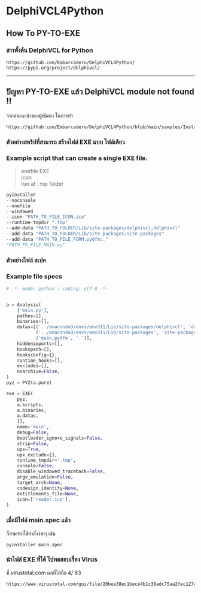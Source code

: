 # DelphiVCL4Python
## How To PY-TO-EXE

### สารตั้งต้น DelphiVCL for Python
```
https://github.com/Embarcadero/DelphiVCL4Python/
https://pypi.org/project/delphivcl/
```
---
ปัญหา PY-TO-EXE แล้ว
DelphiVCL module not found !!
---

จากคำแนะนำของผู้พัฒนา ในการทำ  
```
https://github.com/Embarcadero/DelphiVCL4Python/blob/main/samples/Installer/readme.md  
```

### ตัวอย่างสคริปที่สามารถ สร้างไฟล์ EXE แบบ ไฟล์เดียว  <br/>
### Example script that can create a single EXE file.  <br/>

> onefile EXE  <br/>
> icon   <br/>
> run at `.tmp` folder  <br/>

```python
pyinstaller 
--noconsole 
--onefile 
--windowed 
--icon "PATH_TO_FILE_ICON.ico" 
--runtime-tmpdir ".tmp" 
--add-data "PATH_TO_FOLDER/Lib/site-packages/delphivcl;delphivcl" 
--add-data "PATH_TO_FOLDER/Lib/site-packages;site-packages" 
--add-data "PATH_TO_FILE_FORM.pydfm;."
"PATH_TO_FILE_MAIN.py"
```

### ตัวอย่างไฟล์ สเปค  <br/>
### Example file specs  <br/>

```python
# -*- mode: python ; coding: utf-8 -*-


a = Analysis(
    ['main.py'],
    pathex=[],
    binaries=[],
    datas=[('../anaconda3/envs/env311/Lib/site-packages/delphivcl', 'delphivcl'),
           ('../anaconda3/envs/env311/Lib/site-packages', 'site-packages'),
           ('main.pydfm', '.')],
    hiddenimports=[],
    hookspath=[],
    hooksconfig={},
    runtime_hooks=[],
    excludes=[],
    noarchive=False,
)
pyz = PYZ(a.pure)

exe = EXE(
    pyz,
    a.scripts,
    a.binaries,
    a.datas,
    [],
    name='main',
    debug=False,
    bootloader_ignore_signals=False,
    strip=False,
    upx=True,
    upx_exclude=[],
    runtime_tmpdir='.tmp',
    console=False,
    disable_windowed_traceback=False,
    argv_emulation=False,
    target_arch=None,
    codesign_identity=None,
    entitlements_file=None,
    icon=['reader.ico'],
)
```

### เมื่อมีไฟล์ main.spec แล้ว  
ก็สามารถใช้คำสั่งง่ายๆ เช่น  
```
pyinstaller main.spec
```

### นำไฟล์ EXE ที่ได้ ไปทดสอบเรื่อง Virus  
ที่ virustotal.com ผลที่ได้คือ 4/ 63
```
https://www.virustotal.com/gui/file/20bea38ec1bece4b1c38adc75aa2fec127e2907c18d41b91534c67e0eb418162/detection
```
